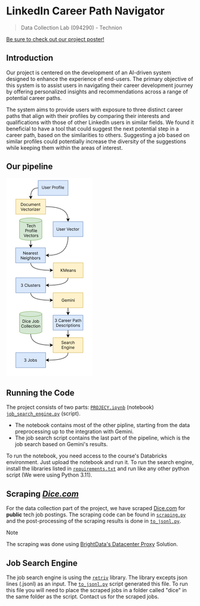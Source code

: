 # LinkedIn Career Path Navigator
> Data Collection Lab (094290) - Technion

[Be sure to check out our project poster!](assets/project_poster.pdf)

## Introduction
Our project is centered on the development of an AI-driven system designed to enhance the experience of end-users. The primary objective of this system is to assist users in navigating their career development journey by offering personalized insights and recommendations across a range of potential career paths. 

The system aims to provide users with exposure to three distinct career paths that align with their profiles by comparing their interests and qualifications with those of other LinkedIn users in similar fields. We found it beneficial to have a tool that could suggest the next potential step in a career path, based on the similarities to others. Suggesting a job based on similar profiles could potentially increase the diversity of the suggestions while keeping them within the areas of interest.

## Our pipeline
![There's suppose to be an image of the pipeline here...](assets/pipeline.png)

## Running the Code
The project consists of two parts: [`PROJECY.ipynb`](PROJECT.ipynb) (notebook) [`job_search_engine.py`](job_search_engine.py) (script).
- The notebook contains most of the other pipline, starting from the data preprocessing up to the integration with Gemini.
- The job search script contains the last part of the pipeline, which is the job search based on Gemini's results.

To run the notebook, you need access to the course's Databricks environment. Just upload the notebook and run it.
To run the search engine, install the libraries listed in [`requirements.txt`](requirements.txt) and run like any other python script (We were using Python 3.11).

## Scraping [_Dice.com_](https://dice.com/)
For the data collection part of the project, we have scraped [Dice.com](https://dice.com/) for **public** tech job postings.
The scraping code can be found in [`scraping.py`](scraping.py) and the post-processing of the scraping results is done in [`to_jsonl.py`](to_jsonl.py).

> [!NOTE]
> The scraping was done using [BrightData's Datacenter Proxy](https://brightdata.com/proxy-types/datacenter-proxies) Solution.


## Job Search Engine
The job search engine is using the [`retriv`](https://github.com/AmenRa/retriv/tree/main) library. The library excepts json lines (.jsonl) as an input. 
The [`to_jsonl.py`](to_jsonl.py) script generated this file. To run this file you will need to place the scraped jobs in a folder called "dice" in the same folder as the script. Contact us for the scraped jobs.
